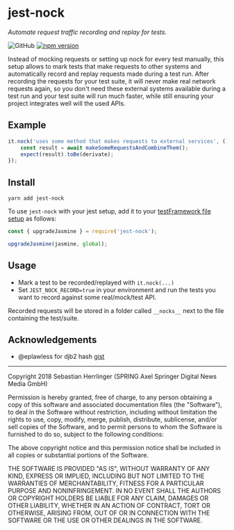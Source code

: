 # jest-nock
_Automate request traffic recording and replay for tests._


![GitHub](https://img.shields.io/github/license/mashape/apistatus.svg)
[![npm version](https://badge.fury.io/js/jest-nock.svg)](https://badge.fury.io/js/jest-nock)

Instead of mocking requests or setting up nock for every test manually,
this setup allows to mark tests that make requests to other systems and
automatically record and replay requests made during a test run.
After recording the requests for your test suite, it will never make real network requests again, so you don't need these external systems available during a test run and your test suite will run much faster, while still ensuring your project integrates well will the used APIs.

## Example
```js
it.nock('uses some method that makes requests to external services', () => {
    const result = await makeSomeRequestsAndCombineThem();
    expect(result).toBe(derivate);
});
```

## Install
```
yarn add jest-nock
```

To use `jest-nock` with your jest setup, add it to your [testFramework file setup](https://jestjs.io/docs/en/configuration.html#setuptestframeworkscriptfile-string) as follows:
```js
const { upgradeJasmine } = require('jest-nock');

upgradeJasmine(jasmine, global);
```


## Usage
 - Mark a test to be recorded/replayed with `it.nock(...)`
 - Set `JEST_NOCK_RECORD=true` in your environment and run the tests you want to record against some real/mock/test API.

Recorded requests will be stored in a folder called `__nocks__` next to the file containing the test/suite.

## Acknowledgements
- @eplawless for djb2 hash [gist](https://gist.github.com/eplawless/52813b1d8ad9af510d85)

---
Copyright 2018 Sebastian Herrlinger (SPRING Axel Springer Digital News Media GmbH)

Permission is hereby granted, free of charge, to any person obtaining a copy of this software and associated documentation files (the "Software"), to deal in the Software without restriction, including without limitation the rights to use, copy, modify, merge, publish, distribute, sublicense, and/or sell copies of the Software, and to permit persons to whom the Software is furnished to do so, subject to the following conditions:

The above copyright notice and this permission notice shall be included in all copies or substantial portions of the Software.

THE SOFTWARE IS PROVIDED "AS IS", WITHOUT WARRANTY OF ANY KIND, EXPRESS OR IMPLIED, INCLUDING BUT NOT LIMITED TO THE WARRANTIES OF MERCHANTABILITY, FITNESS FOR A PARTICULAR PURPOSE AND NONINFRINGEMENT. IN NO EVENT SHALL THE AUTHORS OR COPYRIGHT HOLDERS BE LIABLE FOR ANY CLAIM, DAMAGES OR OTHER LIABILITY, WHETHER IN AN ACTION OF CONTRACT, TORT OR OTHERWISE, ARISING FROM, OUT OF OR IN CONNECTION WITH THE SOFTWARE OR THE USE OR OTHER DEALINGS IN THE SOFTWARE.